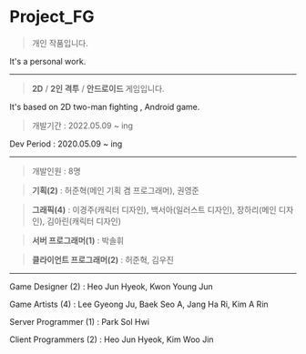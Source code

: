 # Project_FG

> 개인 작품입니다.

It's a personal work.


---


> **2D** / **2인 격투** / **안드로이드** 게임입니다.

It's based on 2D two-man fighting , Android game. 


> 개발기간 : 2022.05.09 ~ ing

Dev Period : 2020.05.09 ~ ing


---


> 개발인원 : 8명

> **기획(2)** : 허준혁(메인 기획 겸 프로그래머), 권영준

> **그래픽(4)** : 이경주(캐릭터 디자인), 백서아(일러스트 디자인), 장하리(메인 디자인), 김아린(캐릭터 디자인)

> **서버 프로그래머(1)** : 박솔휘

> **클라이언트 프로그래머(2)** : 허준혁, 김우진

---


Game Designer (2) : Heo Jun Hyeok, Kwon Young Jun

Game Artists (4) : Lee Gyeong Ju, Baek Seo A, Jang Ha Ri, Kim A Rin

Server Programmer (1) : Park Sol Hwi

Client Programmers (2) : Heo Jun Hyeok, Kim Woo Jin
